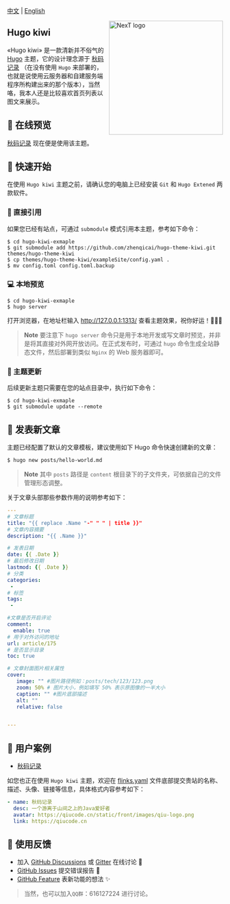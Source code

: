 [中文](#) | [English](https://github.com/zhenqicai/hugo-theme-kiwi/blob/main/README.md)

<a title="Hugo kiwi 站点" href="https://qiucode.cn">
  <img align="right" alt="NexT logo" width="266" src="https://qiucode.cn/static/front/images/qiu-logo.png">
</a>

## Hugo kiwi

«Hugo kiwi» 是一款清新并不俗气的 [Hugo](https://gohugo.io) 主题，它的设计理念源于 [秋码记录](https://qiucode.cn) （在没有使用 ```Hugo``` 来部署的，也就是说使用云服务器和自建服务端程序所构建出来的那个版本），当然咯，我本人还是比较喜欢首页列表以图文来展示。

## 👀 在线预览

[秋码记录](https://qiucode.cn) 现在便是使用该主题。


## 👣 快速开始

在使用 `Hugo kiwi` 主题之前，请确认您的电脑上已经安装 `Git` 和 `Hugo Extened` 两款软件。


### 📐 直接引用

如果您已经有站点，可通过 `submodule` 模式引用本主题，参考如下命令：

```shell
$ cd hugo-kiwi-exmaple
$ git submodule add https://github.com/zhenqicai/hugo-theme-kiwi.git themes/hugo-theme-kiwi
$ cp themes/hugo-theme-kiwi/exampleSite/config.yaml .
$ mv config.toml config.toml.backup
```

### 💻 本地预览

```shell
$ cd hugo-kiwi-exmaple
$ hugo server
```

打开浏览器，在地址栏输入 http://127.0.0.1:1313/ 查看主题效果，祝你好运！:tada::tada::tada:

> **Note**
> 要注意下 `hugo server` 命令只是用于本地开发或写文章时预览，并非是将其直接对外网开放访问。在正式发布时，可通过 `hugo` 命令生成全站静态文件，然后部署到类似 `Nginx` 的 Web 服务器即可。

### 🔄 主题更新

后续更新主题只需要在您的站点目录中，执行如下命令：

```shell
$ cd hugo-kiwi-exmaple
$ git submodule update --remote
```

## 📝 发表新文章

主题已经配置了默认的文章模板，建议使用如下 Hugo 命令快速创建新的文章：

```sh
$ hugo new posts/hello-world.md
```

> **Note**
> 其中 `posts` 路径是 `content` 根目录下的子文件夹，可依据自己的文件管理形态调整。

关于文章头部那些参数作用的说明参考如下：


```yml
---
# 文章标题
title: "{{ replace .Name "-" " " | title }}"
# 文章内容摘要
description: "{{ .Name }}"

# 发表日期
date: {{ .Date }}
# 最后修改日期
lastmod: {{ .Date }}
# 分类
categories:
 - 
# 标签
tags:
 - 

#文章是否开启评论
comment:
  enable: true
# 用于对外访问的地址
url: article/175
# 是否显示目录
toc: true

# 文章封面图片相关属性
cover:
   image: "" #图片路径例如：posts/tech/123/123.png
   zoom: 50% # 图片大小，例如填写 50% 表示原图像的一半大小
   caption: "" #图片底部描述
   alt: ""
   relative: false


---


```

## 🎉 用户案例

- [秋码记录](https://qiucode.cn)

如您也正在使用 `Hugo kiwi` 主题，欢迎在 [flinks.yaml](https://github.com/hugo-next/hugo-next-docs/blob/develop/data/flinks.yaml)  文件底部提交贵站的名称、描述、头像、链接等信息，具体格式内容参考如下：

```yaml
- name: 秋码记录
  desc: 一个游离于山间之上的Java爱好者
  avatar: https://qiucode.cn/static/front/images/qiu-logo.png
  link: https://qiucode.cn
```

## 🙋 使用反馈

- 加入 [GitHub Discussions](https://github.com/zhenqicai/hugo-theme-kiwi/discussions) 或 [Gitter](https://github.com/zhenqicai/community) 在线讨论 :beers:
- [GitHub Issues](https://github.com/zhenqicai/hugo-theme-kiwi/issues/new?labels=Bug&template=bug-report.md) 提交错误报告 :bug:
- [GitHub Feature](https://github.com/zhenqicai/hugo-theme-kiwi/issues/new?labels=Feature+Request&template=feature-request.md) 表新功能的想法 :sparkles:

> 当然，也可以加入```QQ群```：616127224 进行讨论。